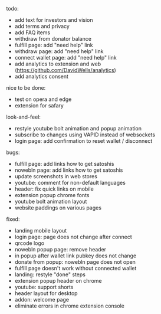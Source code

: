 todo:
- add text for investors and vision
- add terms and privacy
- add FAQ items
- withdraw from donator balance
- fulfill page: add "need help" link
- withdraw page: add "need help" link
- connect wallet page: add "need help" link
- add analytics to extension and web (https://github.com/DavidWells/analytics)
- add analytics consent

nice to be done:
- test on opera and edge
- extension for safary

look-and-feel:
- restyle youtube bolt animation and popup animation
- subscribe to changes using VAPID instead of websockets
- login page: add confirmation to reset wallet / disconnect

bugs:
- fulfill page: add links how to get satoshis
- nowebln page: add links how to get satoshis
- update screenshots in web stores
- youtube: comment for non-default languages
- header: fix quick links on mobile
- extension popup chrome fonts
- youtube bolt animation layout
- website paddings on various pages

fixed:
- landing mobile layout
- login page: page does not change after connect
- qrcode logo
- nowebln popup page: remove header
- in popup after wallet link pubkey does not change
- donate from popup: nowebln page does not open
- fulfill page doesn't work without connected wallet
- landing: restyle "done" steps
- extension popup header on chrome
- youtube: support shorts
- header layout for desktop
- addon: welcome page
- eliminate errors in chrome extension console
